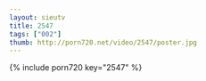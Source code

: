 ```yaml
--- 
layout: sieutv
title: 2547
tags: ["002"]
thumb: http://porn720.net/video/2547/poster.jpg
---
```

{% include porn720 key="2547" %} 
